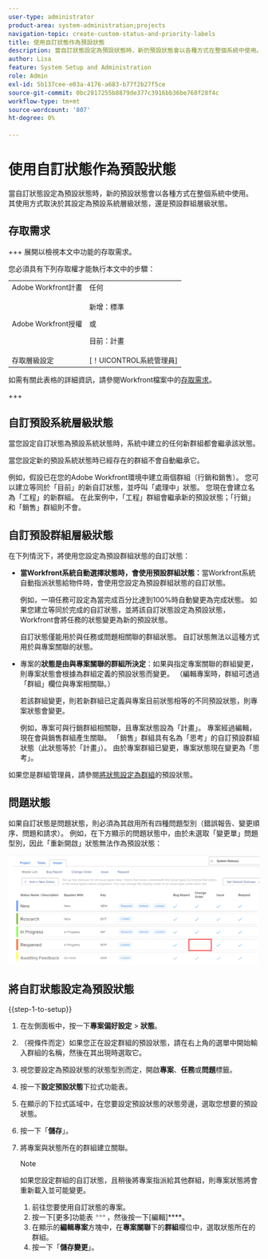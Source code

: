 ```yaml
---
user-type: administrator
product-area: system-administration;projects
navigation-topic: create-custom-status-and-priority-labels
title: 使用自訂狀態作為預設狀態
description: 當自訂狀態設定為預設狀態時，新的預設狀態會以各種方式在整個系統中使用。 其使用方式取決於其設定為預設系統層級狀態，還是預設群組層級狀態。
author: Lisa
feature: System Setup and Administration
role: Admin
exl-id: 5b137cee-e03a-4176-a683-b77f2b27f5ce
source-git-commit: 0bc2817255b8879de377c3916bb36be760f28f4c
workflow-type: tm+mt
source-wordcount: '807'
ht-degree: 0%

---
```


# 使用自訂狀態作為預設狀態

當自訂狀態設定為預設狀態時，新的預設狀態會以各種方式在整個系統中使用。 其使用方式取決於其設定為預設系統層級狀態，還是預設群組層級狀態。

## 存取需求

+++ 展開以檢視本文中功能的存取需求。

您必須具有下列存取權才能執行本文中的步驟：

<table style="table-layout:auto"> 
 <col> 
 <col> 
 <tbody> 
  <tr> 
   <td role="rowheader">Adobe Workfront計畫</td> 
   <td>任何</td> 
  </tr> 
  <tr> 
   <td role="rowheader">Adobe Workfront授權</td> 
   <td>
     <p>新增：標準</p>
     <p>或</p>
     <p>目前：計畫</p>
   </td> 
  </tr> 
  <tr> 
   <td role="rowheader">存取層級設定</td> 
   <td>[！UICONTROL系統管理員]</td>
  </tr> 
 </tbody> 
</table>

如需有關此表格的詳細資訊，請參閱Workfront檔案中的[存取需求](/help/quicksilver/administration-and-setup/add-users/access-levels-and-object-permissions/access-level-requirements-in-documentation.md)。

+++

## 自訂預設系統層級狀態

當您設定自訂狀態為預設系統狀態時，系統中建立的任何新群組都會繼承該狀態。

當您設定新的預設系統狀態時已經存在的群組不會自動繼承它。

例如，假設已在您的Adobe Workfront環境中建立兩個群組（行銷和銷售）。 您可以建立等同於「目前」的新自訂狀態，並呼叫「處理中」狀態。 您現在會建立名為「工程」的新群組。 在此案例中，「工程」群組會繼承新的預設狀態；「行銷」和「銷售」群組則不會。

## 自訂預設群組層級狀態

在下列情況下，將使用您設定為預設群組狀態的自訂狀態：

* **當Workfront系統自動選擇狀態時，會使用預設群組狀態：**&#x200B;當Workfront系統自動指派狀態給物件時，會使用您設定為預設群組狀態的自訂狀態。

  例如，一項任務可設定為當完成百分比達到100%時自動變更為完成狀態。 如果您建立等同於完成的自訂狀態，並將該自訂狀態設定為預設狀態，Workfront會將任務的狀態變更為新的預設狀態。

  自訂狀態僅能用於與任務或問題相關聯的群組狀態。 自訂狀態無法以這種方式用於與專案關聯的狀態。

* 專案的&#x200B;**狀態是由與專案關聯的群組所決定**：如果與指定專案關聯的群組變更，則專案狀態會根據為群組定義的預設狀態而變更。 （編輯專案時，群組可透過「群組」欄位與專案相關聯。）

  若該群組變更，則若新群組已定義與專案目前狀態相等的不同預設狀態，則專案狀態會變更。

  例如，專案可與行銷群組相關聯，且專案狀態設為「計畫」。 專案經過編輯，現在會與銷售群組產生關聯。 「銷售」群組具有名為「思考」的自訂預設群組狀態（此狀態等於「計畫」）。 由於專案群組已變更，專案狀態現在變更為「思考」。

如果您是群組管理員，請參閱[將狀態設定為群組](/help/quicksilver/administration-and-setup/manage-groups/manage-group-statuses/use-custom-statuses-as-default-statuses-group.md)的預設狀態。

## 問題狀態

如果自訂狀態是問題狀態，則必須為其啟用所有四種問題型別（錯誤報告、變更順序、問題和請求）。 例如，在下方顯示的問題狀態中，由於未選取「變更單」問題型別，因此「重新開啟」狀態無法作為預設狀態：

![](assets/all-4-issue-types-enabled.png)

## 將自訂狀態設定為預設狀態

{{step-1-to-setup}}

1. 在左側面板中，按一下&#x200B;**專案偏好設定** > **狀態**。
1. （視條件而定）如果您正在設定群組的預設狀態，請在右上角的選單中開始輸入群組的名稱，然後在其出現時選取它。
1. 視您要設定為預設狀態的狀態型別而定，開啟&#x200B;**專案**、**任務**&#x200B;或&#x200B;**問題**&#x200B;標籤。
1. 按一下&#x200B;**設定預設狀態**&#x200B;下拉式功能表。
1. 在顯示的下拉式區域中，在您要設定預設狀態的狀態旁邊，選取您想要的預設狀態。
1. 按一下「**儲存**」。
1. 將專案與狀態所在的群組建立關聯。

   >[!NOTE]
   >
   >如果您設定群組的自訂狀態，且稍後將專案指派給其他群組，則專案狀態將會重新載入並可能變更。

   1. 前往您要使用自訂狀態的專案。
   1. 按一下[更多]功能表![](assets/more-icon.png)，然後按一下[編輯]****。
   1. 在顯示的&#x200B;**編輯專案**&#x200B;方塊中，在&#x200B;**專案關聯**&#x200B;下的&#x200B;**群組**&#x200B;欄位中，選取狀態所在的群組。
   1. 按一下「**儲存變更**」。
